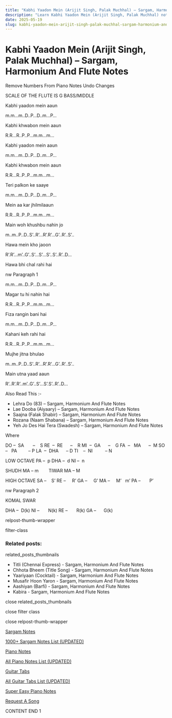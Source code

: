 ```yaml
---
title: "Kabhi Yaadon Mein (Arijit Singh, Palak Muchhal) – Sargam, Harmonium And Flute Notes"
description: "Learn Kabhi Yaadon Mein (Arijit Singh, Palak Muchhal) notes, sargam, harmonium notations and flute notes. Easy step-by-step tutorial for beginners."
date: 2025-05-19
slug: kabhi-yaadon-mein-arijit-singh-palak-muchhal-sargam-harmonium-and-flute-notes
---
```


# Kabhi Yaadon Mein (Arijit Singh, Palak Muchhal) – Sargam, Harmonium And Flute Notes

Remove Numbers From Piano Notes
Undo Changes

SCALE OF THE FLUTE IS G BASS/MIDDLE

Kabhi yaadon mein aaun

m.m…m..D..P…D..m…P…

Kabhi khwabon mein aaun

R.R…R..P..P…m.m…m…

Kabhi yaadon mein aaun

m.m…m..D..P…D..m…P…

Kabhi khwabon mein aaun

R.R…R..P..P…m.m…m…

Teri palkon ke saaye

m.m…m..D..P…D..m…P…

Mein aa kar jhilmilaaun

R.R…R..P..P…m.m…m…

Main woh khushbu nahin jo

m..m..P..D..S’..R’…R’.R’…G’..R’..S’..

Hawa mein kho jaoon

R’.R’…m’..G’..S’…S’…S’..S’..R’..D…

Hawa bhi chal rahi hai

nw Paragraph 1

m.m…m..D..P…D..m…P…

Magar tu hi nahin hai

R.R…R..P..P…m.m…m…

Fiza rangin bani hai

m.m…m..D..P…D..m…P…

Kahani keh rahi hai

R.R…R..P..P…m.m…m…

Mujhe jitna bhulao

m..m..P..D..S’..R’…R’.R’…G’..R’..S’..

Main utna yaad aaun

R’..R’.R’..m’..G’..S’…S’.S’..R’..D…

Also Read This :-

* Lehra Do (83) – Sargam, Harmonium And Flute Notes
* Lae Dooba (Aiyaary) – Sargam, Harmonium And Flute Notes
* Saajna (Falak Shabir) – Sargam, Harmonium And Flute Notes
* Rozana (Naam Shabana) – Sargam, Harmonium And Flute Notes
* Yeh Jo Des Hai Tera (Swadesh) – Sargam, Harmonium And Flute Notes

Where

DO –  SA       –    S
RE  –  RE      –    R
MI  –  GA      –    G
FA  –   MA      –  M
SO  –   PA         – P
LA  –  DHA      – D
TI    –  NI          – N

LOW OCTAVE
PA –  p
DHA –  d
NI –  n

SHUDH MA – m        TIWAR MA – M

HIGH OCTAVE
SA –    S’
RE –     R’
GA –     G’
MA –     M’   m’
PA –       P’

nw Paragraph 2

KOMAL SWAR

DHA –  D(k)
NI –       N(k)
RE –       R(k)
GA –      G(k)

relpost-thumb-wrapper

filter-class

### Related posts:

related_posts_thumbnails

* Titli (Chennai Express) - Sargam, Harmonium And Flute Notes
* Chhota Bheem (Title Song) - Sargam, Harmonium And Flute Notes
* Yaariyaan (Cocktail) - Sargam, Harmonium And Flute Notes
* Musafir Hoon Yaron - Sargam, Harmonium And Flute Notes
* Aashiyan (Barfi) - Sargam, Harmonium And Flute Notes
* Kabira - Sargam, Harmonium And Flute Notes

close related_posts_thumbnails

close filter class

close relpost-thumb-wrapper

[Sargam Notes](https://www.notationsworld.com/sargam-notes.html)

[1000+ Sargam Notes List (UPDATED)](https://www.notationsworld.com/all-songs-list-sargam-notes.html)

[Piano Notes](https://www.notationsworld.com/piano-notes.html)

[All Piano Notes List (UPDATED)](https://www.notationsworld.com/all-songs-list-piano-notes.html)

[Guitar Tabs](https://www.notationsworld.com/guitar-tabs.html)

[All Guitar Tabs List (UPDATED)](https://www.notationsworld.com/all-songs-list-guitar-tabs.html)

[Super Easy Piano Notes](https://studywall.in/)

[Request A Song](https://www.notationsworld.com/request-a-song.html)

CONTENT END 1

